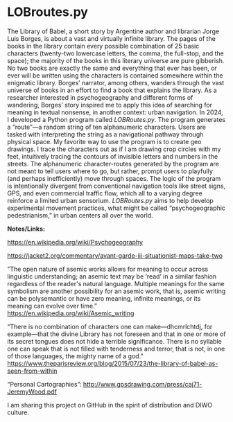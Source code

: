# LOBroutes.py

The Library of Babel, a short story by Argentine author and librarian Jorge Luis Borges, is about a vast and virtually infinite library. The pages of the books in the library contain every possible combination of 25 basic characters (twenty-two lowercase letters, the comma, the full-stop, and the space); the majority of the books in this literary universe are pure gibberish. No two books are exactly the same and everything that ever has been, or ever will be written using the characters is contained somewhere within the enigmatic library. Borges’ narrator, among others, wanders through the vast universe of books in an effort to find a book that explains the library. As a researcher interested in psychogeography and different forms of wandering, Borges’ story inspired me to apply this idea of searching for meaning in textual nonsense, in another context: urban navigation.
In 2024, I developed a Python program called <i>LOBRoutes.py</i>. The program generates a “route”—a random string of ten alphanumeric characters. Users are tasked with interpreting the string as a navigational pathway through physical space. My favorite way to use the program is to create geo drawings. I trace the characters out as if I am drawing crop circles with my feet, intuitively tracing the contours of invisible letters and numbers in the streets. The alphanumeric character-routes generated by the program are not meant to tell users where to go, but rather, prompt users to playfully (and perhaps inefficiently) move through spaces. The logic of the program is intentionally divergent from conventional navigation tools like street signs, GPS, and even commercial traffic flow, which all to a varying degree reinforce a limited urban sensorium. <i>LOBRoutes.py</i> aims to help develop experimental movement practices, what might be called “psychogeographic pedestrianism,” in urban centers all over the world.


<b>Notes/Links:</b>

https://en.wikipedia.org/wiki/Psychogeography<br>

https://jacket2.org/commentary/avant-garde-iii-situationist-maps-take-two<br>

“The open nature of asemic works allows for meaning to occur across linguistic understanding; an asemic text may be ‘read’ in a similar fashion regardless of the reader's natural language. Multiple meanings for the same symbolism are another possibility for an asemic work, that is, asemic writing can be polysemantic or have zero meaning, infinite meanings, or its meaning can evolve over time.”<br>https://en.wikipedia.org/wiki/Asemic_writing<br>

“There is no combination of characters one can make—dhcmrlchtdj, for example—that the divine Library has not foreseen and that in one or more of its secret tongues does not hide a terrible significance. There is no syllable one can speak that is not filled with tenderness and terror, that is not, in one of those languages, the mighty name of a god.”<br>
https://www.theparisreview.org/blog/2015/07/23/the-library-of-babel-as-seen-from-within<br>

“Personal Cartographies”: http://www.gpsdrawing.com/press/caj71-JeremyWood.pdf<br>

I am sharing this project on GitHub in the spirit of distribution and DIWO culture.

